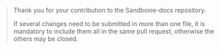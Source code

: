 > Thank you for your contribution to the Sandboxie-docs repository.
>
> If several changes need to be submitted in more than one file, it is mandatory to include them all in the same pull request, otherwise the others may be closed.
